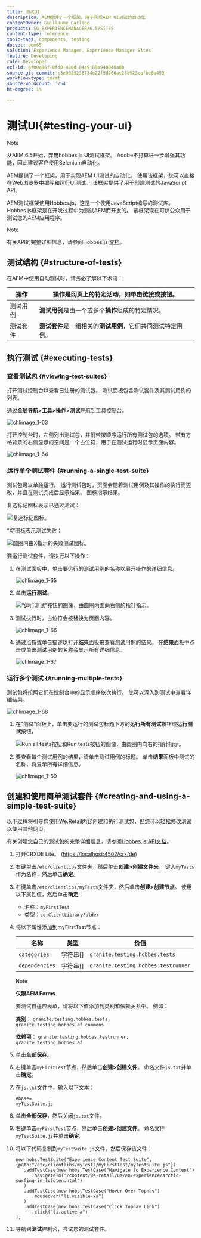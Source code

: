 ```yaml
---
title: 测试UI
description: AEM提供了一个框架，用于实现AEM UI测试的自动化
contentOwner: Guillaume Carlino
products: SG_EXPERIENCEMANAGER/6.5/SITES
content-type: reference
topic-tags: components, testing
docset: aem65
solution: Experience Manager, Experience Manager Sites
feature: Developing
role: Developer
exl-id: 8f00a86f-0fd0-480d-84a9-89a948840a0b
source-git-commit: c3e9029236734e22f5d266ac26b923eafbe0a459
workflow-type: tm+mt
source-wordcount: '754'
ht-degree: 1%

---
```


# 测试UI{#testing-your-ui}

>[!NOTE]
>
>从AEM 6.5开始，弃用hobbes.js UI测试框架。 Adobe不打算进一步增强其功能，因此建议客户使用Selenium自动化。
>

AEM提供了一个框架，用于实现AEM UI测试的自动化。 使用该框架，您可以直接在Web浏览器中编写和运行UI测试。 该框架提供了用于创建测试的JavaScript API。

AEM测试框架使用Hobbes.js，这是一个使用JavaScript编写的测试库。 Hobbes.js框架是在开发过程中为测试AEM而开发的。 该框架现在可供公众用于测试您的AEM应用程序。

>[!NOTE]
>
>有关API的完整详细信息，请参阅Hobbes.js [文档](https://developer.adobe.com/experience-manager/reference-materials/6-5/test-api/index.html)。

## 测试结构 {#structure-of-tests}

在AEM中使用自动测试时，请务必了解以下术语：

| 操作 | **操作**&#x200B;是网页上的特定活动，如单击链接或按钮。 |
|---|---|
| 测试用例 | **测试用例**&#x200B;是由一个或多个&#x200B;**操作**&#x200B;组成的特定情况。 |
| 测试套件 | **测试套件**&#x200B;是一组相关的&#x200B;**测试用例**，它们共同测试特定用例。 |

## 执行测试 {#executing-tests}

### 查看测试包 {#viewing-test-suites}

打开测试控制台以查看已注册的测试包。 测试面板包含测试套件及其测试用例的列表。

通过&#x200B;**全局导航>工具>操作>测试**&#x200B;导航到工具控制台。

![chlimage_1-63](assets/chlimage_1-63.png)

打开控制台时，左侧列出测试包，并附带按顺序运行所有测试包的选项。 带有方格背景的右侧显示的空间是一个占位符，用于在测试运行时显示页面内容。

![chlimage_1-64](assets/chlimage_1-64.png)

### 运行单个测试套件 {#running-a-single-test-suite}

测试包可以单独运行。 运行测试包时，页面会随着测试用例及其操作的执行而更改，并且在测试完成后显示结果。 图标指示结果。

复选标记图标表示已通过测试：

![复选标记图标。](do-not-localize/chlimage_1-2.png)

“X”图标表示测试失败：

![圆圈内由X指示的失败测试图标。](do-not-localize/chlimage_1-3.png)

要运行测试套件，请执行以下操作：

1. 在测试面板中，单击要运行的测试用例的名称以展开操作的详细信息。

   ![chlimage_1-65](assets/chlimage_1-65.png)

1. 单击&#x200B;**运行测试**。

   ![“运行测试”按钮的图像，由圆圈内面向右侧的指针指示。](do-not-localize/chlimage_1-4.png)

1. 测试执行时，占位符会被替换为页面内容。

   ![chlimage_1-66](assets/chlimage_1-66.png)

1. 通过点按或单击描述以打开&#x200B;**结果**&#x200B;面板来查看测试用例的结果。 在&#x200B;**结果**&#x200B;面板中点击或单击测试用例的名称会显示所有详细信息。

   ![chlimage_1-67](assets/chlimage_1-67.png)

### 运行多个测试 {#running-multiple-tests}

测试包将按照它们在控制台中的显示顺序依次执行。 您可以深入到测试中查看详细结果。

![chlimage_1-68](assets/chlimage_1-68.png)

1. 在“测试”面板上，单击要运行的测试包标题下方的&#x200B;**运行所有测试**&#x200B;按钮或&#x200B;**运行测试**&#x200B;按钮。

   ![Run all tests按钮和Run tests按钮的图像，由圆圈内向右的指针指示。](do-not-localize/chlimage_1-5.png)

1. 要查看每个测试用例的结果，请单击测试用例的标题。 单击&#x200B;**结果**&#x200B;面板中测试的名称，将显示所有详细信息。

   ![chlimage_1-69](assets/chlimage_1-69.png)

## 创建和使用简单测试套件 {#creating-and-using-a-simple-test-suite}

以下过程将引导您使用[We.Retail内容](/help/sites-developing/we-retail.md)创建和执行测试包，但您可以轻松修改测试以使用其他网页。

有关创建您自己的测试包的完整详细信息，请参阅[Hobbes.js API文档](https://developer.adobe.com/experience-manager/reference-materials/6-5/test-api/index.html)。

1. 打开CRXDE Lite。 ([https://localhost:4502/crx/de](https://localhost:4502/crx/de))
1. 右键单击`/etc/clientlibs`文件夹，然后单击&#x200B;**创建>创建文件夹**。 键入`myTests`作为名称，然后单击&#x200B;**确定**。
1. 右键单击`/etc/clientlibs/myTests`文件夹，然后单击&#x200B;**创建>创建节点**。 使用以下属性值，然后单击&#x200B;**确定**：

   * 名称：`myFirstTest`
   * 类型：`cq:ClientLibraryFolder`

1. 将以下属性添加到myFirstTest节点：

   | 名称 | 类型 | 价值 |
   |---|---|---|
   | `categories` | 字符串[] | `granite.testing.hobbes.tests` |
   | `dependencies` | 字符串[] | `granite.testing.hobbes.testrunner` |

   >[!NOTE]
   >
   >**仅限AEM Forms**
   >
   >
   >要测试自适应表单，请将以下值添加到类别和依赖关系中。 例如：
   >
   >
   >**类别**： `granite.testing.hobbes.tests, granite.testing.hobbes.af.commons`
   >
   >
   >**依赖项**： `granite.testing.hobbes.testrunner, granite.testing.hobbes.af`

1. 单击&#x200B;**全部保存**。
1. 右键单击`myFirstTest`节点，然后单击&#x200B;**创建>创建文件**。 命名文件`js.txt`并单击&#x200B;**确定**。
1. 在`js.txt`文件中，输入以下文本：

   ```
   #base=.
   myTestSuite.js
   ```

1. 单击&#x200B;**全部保存**，然后关闭`js.txt`文件。
1. 右键单击`myFirstTest`节点，然后单击&#x200B;**创建>创建文件**。 命名文件`myTestSuite.js`并单击&#x200B;**确定**。
1. 将以下代码复制到`myTestSuite.js`文件，然后保存该文件：

   ```
   new hobs.TestSuite("Experience Content Test Suite", {path:"/etc/clientlibs/myTests/myFirstTest/myTestSuite.js"})
      .addTestCase(new hobs.TestCase("Navigate to Experience Content")
         .navigateTo("/content/we-retail/us/en/experience/arctic-surfing-in-lofoten.html")
      )
      .addTestCase(new hobs.TestCase("Hover Over Topnav")
         .mouseover("li.visible-xs")
      )
      .addTestCase(new hobs.TestCase("Click Topnav Link")
         .click("li.active a")
   );
   ```

1. 导航到&#x200B;**测试**&#x200B;控制台，尝试您的测试套件。
